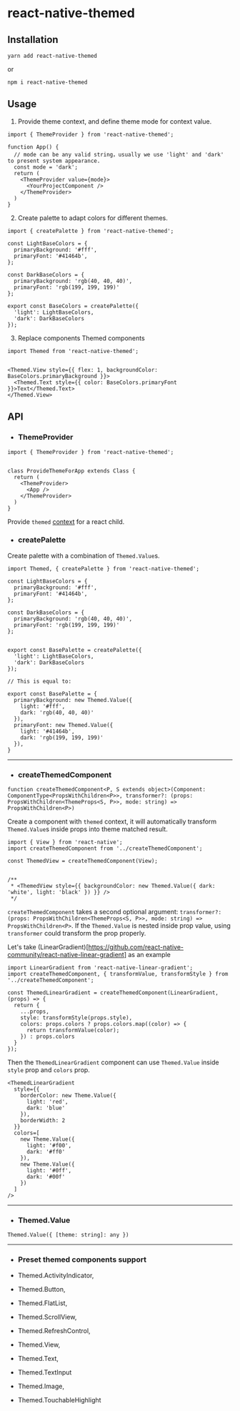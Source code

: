 # react-native-themed

## Installation

```
yarn add react-native-themed
```
or
```
npm i react-native-themed
```

## Usage

1. Provide theme context, and define theme mode for context value.

```
import { ThemeProvider } from 'react-native-themed';

function App() {
  // mode can be any valid string，usually we use 'light' and 'dark' to present system appearance.
  const mode = 'dark';
  return (
    <ThemeProvider value={mode}>
      <YourProjectComponent />
    </ThemeProvider>
  )
}

```

2. Create palette to adapt colors for different themes.

```
import { createPalette } from 'react-native-themed';

const LightBaseColors = {
  primaryBackground: '#fff',
  primaryFont: '#41464b',
};

const DarkBaseColors = {
  primaryBackground: 'rgb(40, 40, 40)',
  primaryFont: 'rgb(199, 199, 199)'
};

export const BaseColors = createPalette({
  'light': LightBaseColors,
  'dark': DarkBaseColors
});

```

3. Replace components Themed components

```
import Themed from 'react-native-themed';


<Themed.View style={{ flex: 1, backgroundColor: BaseColors.primaryBackground }}>
  <Themed.Text style={{ color: BaseColors.primaryFont }}>Text</Themed.Text>
</Themed.View>
```

## API

* ### ThemeProvider

```
import { ThemeProvider } from 'react-native-themed';


class ProvideThemeForApp extends Class {
  return (
    <ThemeProvider>
      <App />
    </ThemeProvider>
  )
}

```

Provide `themed` [context](https://reactjs.org/docs/context.html) for a react child.


* ### createPalette

Create palette with a combination of `Themed.Value`s.

```
import Themed, { createPalette } from 'react-native-themed';

const LightBaseColors = {
  primaryBackground: '#fff',
  primaryFont: '#41464b',
};

const DarkBaseColors = {
  primaryBackground: 'rgb(40, 40, 40)',
  primaryFont: 'rgb(199, 199, 199)'
};


export const BasePalette = createPalette({
  'light': LightBaseColors,
  'dark': DarkBaseColors
});

// This is equal to: 

export const BasePalette = {
  primaryBackground: new Themed.Value({
    light: '#fff',
    dark: 'rgb(40, 40, 40)'
  }),
  primaryFont: new Themed.Value({
    light: '#41464b',
    dark: 'rgb(199, 199, 199)'
  }),
}

```

---

* ### createThemedComponent

`function createThemedComponent<P, S extends object>(Component: ComponentType<PropsWithChildren<P>>, transformer?: (props: PropsWithChildren<ThemeProps<S, P>>, mode: string) => PropsWithChildren<P>)`

Create a component with `themed` context, it will automatically transform `Themed.Value`s inside props into theme matched result.

```
import { View } from 'react-native';
import createThemedComponent from '../createThemedComponent';

const ThemedView = createThemedComponent(View);


/**
 * <ThemedView style={{ backgroundColor: new Themed.Value({ dark: 'white', light: 'black' }) }} />
 */
```

`createThemedComponent` takes a second optional argument: `transformer?: (props: PropsWithChildren<ThemeProps<S, P>>, mode: string) => PropsWithChildren<P>`. If the `Themed.Value` is nested inside prop value, using `transformer` could transform the prop properly.

Let's take (LinearGradient)[https://github.com/react-native-community/react-native-linear-gradient] as an example
```
import LinearGradient from 'react-native-linear-gradient';
import createThemedComponent, { transformValue, transformStyle } from '../createThemedComponent';

const ThemedLinearGradient = createThemedComponent(LinearGradient, (props) => {
  return {
    ...props,
    style: transformStyle(props.style),
    colors: props.colors ? props.colors.map((color) => {
      return transformValue(color);
    }) : props.colors
  }
});

```

Then the `ThemedLinearGradient` component can use `Themed.Value` inside `style` prop and `colors` prop.

```
<ThemedLinearGradient
  style={{
    borderColor: new Theme.Value({
      light: 'red',
      dark: 'blue'
    }),
    borderWidth: 2
  }}
  colors=[
    new Theme.Value({
      light: '#f00',
      dark: '#ff0'
    }),
    new Theme.Value({
      light: '#0ff',
      dark: '#00f'
    })
  ]
/>

```

---

* ### Themed.Value

`Themed.Value({ [theme: string]: any })`

---

* ### Preset themed components support
  
* Themed.ActivityIndicator,
* Themed.Button,
* Themed.FlatList,
* Themed.ScrollView,
* Themed.RefreshControl,
* Themed.View,
* Themed.Text,
* Themed.TextInput
* Themed.Image,
* Themed.TouchableHighlight

